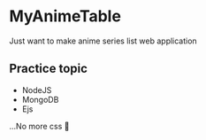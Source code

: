 # MyAnimeTable  
Just want to make anime series list web application  

## Practice topic  
- NodeJS  
- MongoDB  
- Ejs  
  
...No more css 🤣  